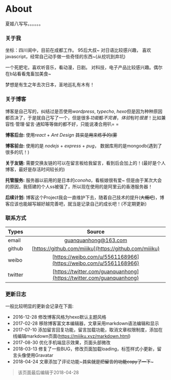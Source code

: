 # About

夏姬八写写。。。。。。

### 关于我

坐标：四川阆中，目前在成都工作。 95后大叔~ 对日语比较感兴趣， 喜欢javascript，经常自己动手做一些奇怪的东西~(从挖坑到弃坑)

一个死肥宅，喜欢听音乐，看动漫，日剧。 对科技，电子产品比较感兴趣。偶尔在b站看看鬼畜加美食~

梦想是有生之年去次日本，圣地巡礼有木有！

### 关于博客

博客是自己写的，纠结过是否使用*wordpress*, *typecho*, *hexo*但是因为种种原因都否决了，于是就自己写了一个，但是很多*功能*都*不完善*，*体验*有时*很差*！比如兼容性·管理·留言·通知等等做的都不好，只能说凑合用叭= =

**博客后台:** 使用*react* + *Ant Design* ~~其实是用来练手的(雾~~

**博客前台:** 使用的是 *nodejs* + *express* + *pug*， 数据库用的是mongodb(遇到了很多的坑！)

**关于友链:** 需要交换友链的可以在留言板给我留言，看到后会加上的！(最好是个人博客，最好是存活时间较长的)

**托管服务:** 服务器以前用的是日本的*conoha*，看板娘很有爱~ 但是由于某次大会的原因，我搭建的个人ss被强了，所以现在使用的是阿里云的香港服务器！

**后续计划:** 博客这个Project我会一直维护下去，随着自己技术的提升(~~大概吧~~)，博客应该也能越写越好越完善吧，就当是记录自己的成长吧！(不定期更新)

### 联系方式

| Types     | Source      |
|-----------|:-------------:|
| email     | guanquanhong@163.com |
| github    | [https://github.com/miiiku](https://github.com/miiiku)   |
| weibo     | [https://weibo.com/u/5561168966](https://weibo.com/u/5561168966) |
| twitter   | [https://twitter.com/guanquanhong](https://twitter.com/guanquanhong) |

### 更新日志

一般比较明显的更新会记录在下面:

* 2016-12-28 修改博客风格为hexo默认主题风格
* 2017-02-28 移除博客富文本编辑器，文章采用markdown语法编辑和显示
* 2017-07-10 添加留言回复功能，留言加载功能，取消文章权限制度，添加在线编辑markdown页面(https://miiiku.xyz/markdown.html)
* 2017-08-30 优化手机端显示效果，页面头部微改
* 2018-03-13 修复了一些BUG，修改页面加载loading，标签样式小更新，留言头像使用Gravatar
* 2018-04-24 文章添加了评论功能~~~其实就是把留言的功能copy了一下~~~

> 该页面最后编辑于2018-04-28